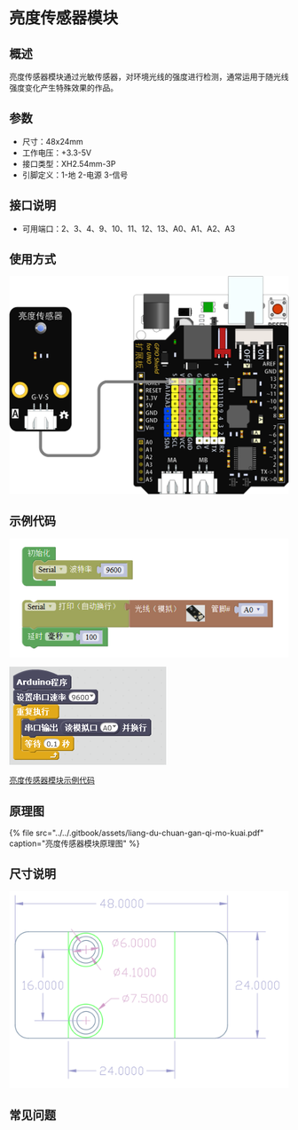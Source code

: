 # 亮度传感器模块

## 概述

亮度传感器模块通过光敏传感器，对环境光线的强度进行检测，通常运用于随光线强度变化产生特殊效果的作品。

## 参数

* 尺寸：48x24mm
* 工作电压：+3.3-5V
* 接口类型：XH2.54mm-3P
* 引脚定义：1-地 2-电源 3-信号

## 接口说明

* 可用端口：2、3、4、9、10、11、12、13、A0、A1、A2、A3

## 使用方式

![](../../.gitbook/assets/arduino-10.png)

## 示例代码

![](../../.gitbook/assets/arduino-88.png)

![](../../.gitbook/assets/arduino-53.png)

[亮度传感器模块示例代码](http://www.haohaodada.com/show.php?id=956410)

## 原理图

{% file src="../../.gitbook/assets/liang-du-chuan-gan-qi-mo-kuai.pdf" caption="亮度传感器模块原理图" %}

## 尺寸说明

![](../../.gitbook/assets/arduino-01.png)

## 常见问题


